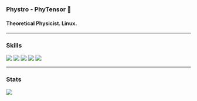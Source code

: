 ### Phystro - PhyTensor 👋

#### Theoretical Physicist. Linux.

<!--
**Phystro/Phystro** is a ✨ _special_ ✨ repository because its `README.md` (this file) appears on your GitHub profile.

Here are some ideas to get you started:

- 🔭 I’m currently working on ...
- 🌱 I’m currently learning ...
- 👯 I’m looking to collaborate on ...
- 🤔 I’m looking for help with ...
- 💬 Ask me about ...
- 📫 How to reach me: ...
- 😄 Pronouns: ...
- ⚡ Fun fact: ...
-->
---

### Skills

<p>
<img src="https://img.shields.io/badge/python%20-%2314354C.svg?&style=for-the-badge&logo=python&logoColor=green"/>
<img src="https://img.shields.io/badge/latex%20-%23008080.svg?&style=for-the-badge&logo=latex&logoColor=white"/>
<img src="https://img.shields.io/badge/c%20-%2300599C.svg?&style=for-the-badge&logo=c&logoColor=gold"/>
<img src="https://img.shields.io/badge/c++%20-%2300599C.svg?&style=for-the-badge&logo=c%2B%2B&ogoColor=white"/>
<img src="https://img.shields.io/badge/shell_script%20-%23121011.svg?&style=for-the-badge&logo=gnu-bash&logoColor=red"/>
</p>

---
### Stats

<!--<img align="left" src="https://github-readme-stats.vercel.app/api/top-langs/?username=Phystro" /> -->
<!-- <img align="right" src="https://github-readme-stats.vercel.app/api?username=Phystro&show_icons=true&hide=commits" /> -->

<img align="left" src="https://github-readme-stats.anuraghazra1.vercel.app/api/top-langs/?username=Phystro&layout=compact&theme=radical">

<!-- 
<img align="right" src="https://github-readme-stats.codestackr.vercel.app/api?username=Phystro&layout=compact&show_icons=true&hide_border=true&count_private=true&include_all_commits=true&theme=radical">
-->
